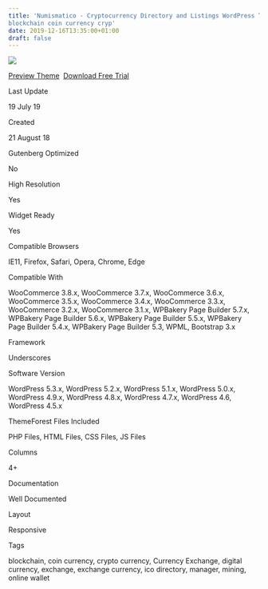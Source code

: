```yaml
---
title: 'Numismatico - Cryptocurrency Directory and Listings WordPress Theme
blockchain coin currency cryp'
date: 2019-12-16T13:35:00+01:00
draft: false
---
```


[![](https://2.bp.blogspot.com/-slVddlxEfSE/Xfd587yXhPI/AAAAAAAAFpI/LsgF2aZ2IKojgS11FxIaalvodIs9_IuGgCLcBGAsYHQ/s400/numismatico-cryptocurrency-directory-a-listings-wordpress-theme-download.png)](https://2.bp.blogspot.com/-slVddlxEfSE/Xfd587yXhPI/AAAAAAAAFpI/LsgF2aZ2IKojgS11FxIaalvodIs9_IuGgCLcBGAsYHQ/s1600/numismatico-cryptocurrency-directory-a-listings-wordpress-theme-download.png)

[Preview Theme](https://fxtheme.com/item/numismatico-cryptocurrency-directory-listings-wordpress-theme/22448980?s_do=preview "live Preview Numismatico - Cryptocurrency Directory & Listings WordPress Theme")  [Download Free Trial](https://fxtheme.com/item/numismatico-cryptocurrency-directory-listings-wordpress-theme/22448980?s_do=theme15624.zip "Downnload Free Trial Numismatico - Cryptocurrency Directory & Listings WordPress Theme")

Last Update

19 July 19

Created

21 August 18

Gutenberg Optimized

No

High Resolution

Yes

Widget Ready

Yes

Compatible Browsers

IE11, Firefox, Safari, Opera, Chrome, Edge

Compatible With

WooCommerce 3.8.x, WooCommerce 3.7.x, WooCommerce 3.6.x, WooCommerce 3.5.x, WooCommerce 3.4.x, WooCommerce 3.3.x, WooCommerce 3.2.x, WooCommerce 3.1.x, WPBakery Page Builder 5.7.x, WPBakery Page Builder 5.6.x, WPBakery Page Builder 5.5.x, WPBakery Page Builder 5.4.x, WPBakery Page Builder 5.3, WPML, Bootstrap 3.x

Framework

Underscores

Software Version

WordPress 5.3.x, WordPress 5.2.x, WordPress 5.1.x, WordPress 5.0.x, WordPress 4.9.x, WordPress 4.8.x, WordPress 4.7.x, WordPress 4.6, WordPress 4.5.x

ThemeForest Files Included

PHP Files, HTML Files, CSS Files, JS Files

Columns

4+

Documentation

Well Documented

Layout

Responsive

Tags

blockchain, coin currency, crypto currency, Currency Exchange, digital currency, exchange, exchange currency, ico directory, manager, mining, online wallet